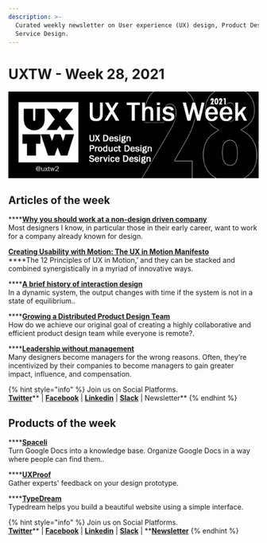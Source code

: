 ```yaml
---
description: >-
  Curated weekly newsletter on User experience (UX) design, Product Design and
  Service Design.
---
```


# UXTW - Week 28, 2021

![](../.gitbook/assets/uxtw-banner-2021-28.jpg)

## Articles of the week

****[**Why you should work at a non-design driven company**](https://vanschneider.com/blog/why-you-should-work-at-a-non-design-company/)\
Most designers I know, in particular those in their early career, want to work for a company already known for design.

****[**Creating Usability with Motion: The UX in Motion Manifesto**](https://medium.com/ux-in-motion/creating-usability-with-motion-the-ux-in-motion-manifesto-a87a4584ddc)****\
****The 12 Principles of UX in Motion,’ and they can be stacked and combined synergistically in a myriad of innovative ways.&#x20;

****[**A brief history of interaction design**](https://uxdesign.cc/where-did-this-interaction-come-from-a-brief-history-of-interaction-design-ebcc8c278ae7)\
In a dynamic system, the output changes with time if the system is not in a state of equilibrium..

****[**Growing a Distributed Product Design Team**](https://medium.com/spotify-design/growing-a-distributed-product-design-team-3563659ee2e6)\
How do we achieve our original goal of creating a highly collaborative and efficient product design team while everyone is remote?.

****[**Leadership without management**](https://www.intercom.com/blog/product-design-ic-career-path/?ref=uxthisweek)\
Many designers become managers for the wrong reasons. Often, they’re incentivized by their companies to become managers to gain greater impact, influence, and compensation.

{% hint style="info" %}
Join us on Social Platforms. \
[**Twitter**](https://twitter.com/uxtw2)** | **[**Facebook**](https://www.facebook.com/webusabilityandux)** | **[**Linkedin**](https://www.linkedin.com/groups/1875717/)** | **[**Slack**](https://join.slack.com/t/uxthisweek/shared\_invite/zt-szpdweo1-d78hso8FppFcI68Xue\_9Yw)** | Newsletter**
{% endhint %}

## Products of the week

****[**Spaceli**](https://spaceli.io/?ref=uxthisweek)\
Turn Google Docs into a knowledge base. Organize Google Docs in a way where people can find them..

****[**UXProof**](https://uxproof.standuply.com/?ref=uxthisweek)\
Gather experts' feedback on your design prototype.

****[**TypeDream**](https://typedream.com/?ref=uxthisweek)\
Typedream helps you build a beautiful website using a simple interface.

{% hint style="info" %}
Join us on Social Platforms.\
[**Twitter**](https://twitter.com/uxtw2)** | **[**Facebook**](https://www.facebook.com/webusabilityandux)** | **[**Linkedin**](https://www.linkedin.com/groups/1875717/)** | **[**Slack**](https://join.slack.com/t/uxthisweek/shared\_invite/zt-szpdweo1-d78hso8FppFcI68Xue\_9Yw)** | **[**Newsletter**](https://gmail.us17.list-manage.com/subscribe?u=1b23fd286b43ac36e4acba123\&id=0009036f95)
{% endhint %}

